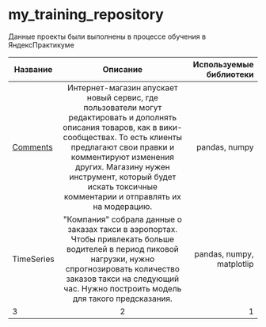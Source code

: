 # my_training_repository
Данные проекты были выполнены в процессе обучения в ЯндексПрактикуме

| Название       | Описание                | Используемые библиотеки  |
| ------------- |:------------------:| -----:|
| [Comments](https://github.com/ChipChik22/repository/tree/main/Comments)     | Интернет-магазин апускает новый сервис, где пользователи могут редактировать и дополнять описания товаров, как в вики-сообществах. То есть клиенты предлагают свои правки и комментируют изменения других. Магазину нужен инструмент, который будет искать токсичные комментарии и отправлять их на модерацию.   | pandas, numpy |
| TimeSeries    |"Компания" собрала данные о заказах такси в аэропортах. Чтобы привлекать больше водителей в период пиковой нагрузки, нужно спрогнозировать количество заказов такси на следующий час. Нужно построить модель для такого предсказания. |  pandas, numpy, matplotlip |
| 3  | 2         |    1 |
